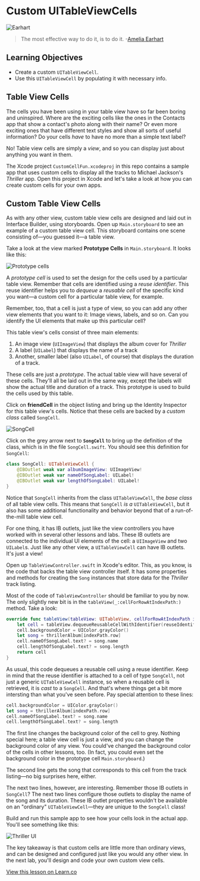 # Custom UITableViewCells

![Earhart](http://i.imgur.com/YR989I2.jpg?1)

> The most effective way to do it, is to do it. -[Amelia Earhart](https://en.wikipedia.org/wiki/Amelia_Earhart)
 
## Learning Objectives

* Create a custom `UITableViewCell`.
* Use this `UITableViewCell` by populating it with necessary info.

## Table View Cells

The cells you have been using in your table view have so far been boring and uninspired. Where are the exciting cells like the ones in the Contacts app that show a contact's photo along with their name? Or even more exciting ones that have different text styles and show all sorts of useful information? Do your cells _have_ to have no more than a simple text label?

No! Table view cells are simply a _view_, and so you can display just about anything you want in them.

The Xcode project `CustomCellFun.xcodeproj` in this repo contains a sample app that uses custom cells to display all the tracks to Michael Jackson's _Thriller_ app. Open this project in Xcode and let's take a look at how you can create custom cells for your own apps.

## Custom Table View Cells

As with any other view, custom table view cells are designed and laid out in Interface Builder, using storyboards. Open up `Main.storyboard` to see an example of a custom table view cell. This storyboard contains one scene consisting of—you guessed it—a table view.

Take a look at the view marked **Prototype Cells** in `Main.storyboard`. It looks like this:

![Prototype cells](https://s3.amazonaws.com/learn-verified/prototype-custom-cell.png)

A _prototype cell_ is used to set the design for the cells used by a particular table view. Remember that cells are identified using a _reuse identifier_. This reuse identifier helps you to _dequeue_ a _reusable cell_ of the specific kind you want—a custom cell for a particular table view, for example.

Remember, too, that a cell is just a type of view, so you can add any other view elements that you want to it: Image views, labels, and so on. Can you identify the UI elements that make up this particular cell?

This table view's cells consist of three main elements:

1. An image view (`UIImageView`) that displays the album cover for _Thriller_
2. A label (`UILabel`) that displays the name of a track
3. Another, smaller label (also `UILabel`, of course) that displays the duration of a track.

These cells are just a _prototype_. The actual table view will have several of these cells. They'll all be laid out in the same way, except the labels will show the actual title and duration of a track. This prototype is used to build the cells used by this table.

Click on **friendCell** in the object listing and bring up the Identity Inspector for this table view's cells. Notice that these cells are backed by a _custom class_ called `SongCell`.

![`SongCell`](https://s3.amazonaws.com/learn-verified/song-cell.png)

Click on the grey arrow next to **`SongCell`** to bring up the definition of the class, which is in the file `SongCell.swift`. You should see this definition for `SongCell`:

```swift
class SongCell: UITableViewCell {
    @IBOutlet weak var albumImageView: UIImageView!
    @IBOutlet weak var nameOfSongLabel: UILabel!
    @IBOutlet weak var lengthOfSongLabel: UILabel!
}
```

Notice that `SongCell` inherits from the class `UITableViewCell`, the _base class_ of all table view cells. This means that `SongCell` _is a_ `UITableViewCell`, but it also has some additional functionality and behavior beyond that of a run-of-the-mill table view cell.

For one thing, it has IB outlets, just like the view controllers you have worked with in several other lessons and labs. These IB outlets are connected to the individual UI elements of the cell: a `UIImageView` and two `UILabel`s. Just like any other view, a `UITableViewCell` can have IB outlets. It's just a view!

Open up `TableViewController.swift` in Xcode's editor. This, as you know, is the code that backs the table view controller itself. It has some properties and methods for creating the `Song` instances that store data for the _Thriller_ track listing.

Most of the code of `TableViewController` should be familiar to you by now. The only slightly new bit is in the `tableView(_:cellForRowAtIndexPath:)` method. Take a look:

```swift
override func tableView(tableView: UITableView, cellForRowAtIndexPath indexPath: NSIndexPath) -> UITableViewCell {
    let cell = tableView.dequeueReusableCellWithIdentifier(reuseIdentifier, forIndexPath: indexPath) as! SongCell
    cell.backgroundColor = UIColor.grayColor()
    let song = thrillerAlbum[indexPath.row]
    cell.nameOfSongLabel.text? = song.name
    cell.lengthOfSongLabel.text? = song.length
    return cell
}
```

As usual, this code dequeues a reusable cell using a reuse identifier. Keep in mind that the reuse identifier is attached to a cell of type `SongCell`, not just a generic `UITableViewCell` instance, so when a reusable cell is retrieved, it is _cast_ to a `SongCell`. And that's where things get a bit more intersting than what you've seen before. Pay special attention to these lines:

```swift
cell.backgroundColor = UIColor.grayColor()
let song = thrillerAlbum[indexPath.row]
cell.nameOfSongLabel.text? = song.name
cell.lengthOfSongLabel.text? = song.length
```

The first line changes the background color of the cell to grey. Nothing special here; a table view cell is just a view, and you can change the background color of any view. You could've changed the background color of the cells in other lessons, too. (In fact, you could even set the background color in the prototype cell `Main.storyboard`.)

The second line gets the song that corresponds to this cell from the track listing—no big surprises here, either.

The next two lines, however, are interesting. Remember those IB outlets in `SongCell`? The next two lines configure those outlets to display the name of the song and its duration. These IB outlet properties wouldn't be available on an "ordinary" `UITableViewCell`—they are unique to the `SongCell` class!

Build and run this sample app to see how your cells look in the actual app. You'll see something like this:

![_Thriller_ UI](https://s3.amazonaws.com/learn-verified/thriller-ui.png)

The key takeaway is that custom cells are little more than ordinary views, and can be designed and configured just like you would any other view. In the next lab, you'll design and code your own custom view cells.

<a href='https://learn.co/lessons/customcells' data-visibility='hidden'>View this lesson on Learn.co</a>
